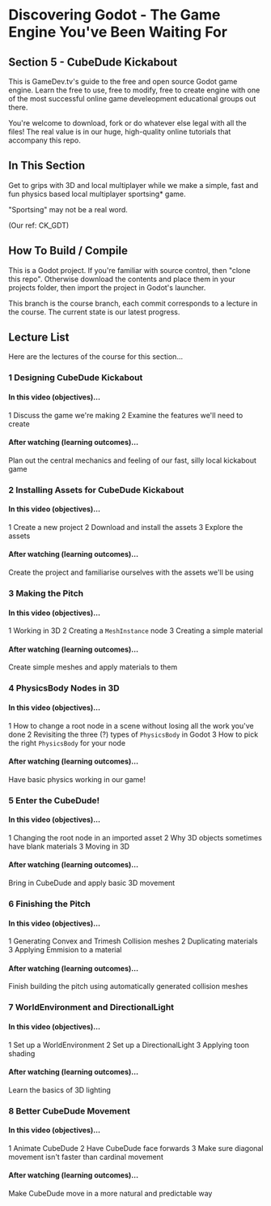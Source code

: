 # Discovering Godot - The Game Engine You've Been Waiting For

## Section 5 - CubeDude Kickabout

This is GameDev.tv's guide to the free and open source Godot game engine.  Learn the free to use, free to modify, free to create engine with one of the most successful online game develeopment educational groups out there.

You're welcome to download, fork or do whatever else legal with all the files! The real value is in our huge, high-quality online tutorials that accompany this repo.


## In This Section

Get to grips with 3D and local multiplayer while we make a simple, fast and fun physics based local multiplayer sportsing* game.

"Sportsing" may not be a real word.

(Our ref: CK_GDT)


## How To Build / Compile
This is a Godot project. If you're familiar with source control, then "clone this repo". Otherwise download the contents and place them in your projects folder, then import the project in Godot's launcher.

This branch is the course branch, each commit corresponds to a lecture in the course. The current state is our latest progress.


## Lecture List
Here are the lectures of the course for this section...


### 1 Designing CubeDude Kickabout
#### In this video (objectives)…
1 Discuss the game we're making
2 Examine the features we'll need to create

#### After watching (learning outcomes)…
Plan out the central mechanics and feeling of our fast, silly local kickabout game


### 2 Installing Assets for CubeDude Kickabout
#### In this video (objectives)…
1 Create a new project
2 Download and install the assets
3 Explore the assets

#### After watching (learning outcomes)…
Create the project and familiarise ourselves with the assets we'll be using


### 3 Making the Pitch
#### In this video (objectives)…
1 Working in 3D
2 Creating a ``MeshInstance`` node
3 Creating a simple material

#### After watching (learning outcomes)…
Create simple meshes and apply materials to them


### 4 PhysicsBody Nodes in 3D
#### In this video (objectives)…
1 How to change a root node in a scene without losing all the work you've done
2 Revisiting the three (?) types of ``PhysicsBody`` in Godot
3 How to pick the right ``PhysicsBody`` for your node

#### After watching (learning outcomes)…
Have basic physics working in our game!


### 5 Enter the CubeDude!
#### In this video (objectives)…
1 Changing the root node in an imported asset
2 Why 3D objects sometimes have blank materials
3 Moving in 3D

#### After watching (learning outcomes)…
Bring in CubeDude and apply basic 3D movement


### 6 Finishing the Pitch
#### In this video (objectives)…
1 Generating Convex and Trimesh Collision meshes
2 Duplicating materials
3 Applying Emmision to a material

#### After watching (learning outcomes)…
Finish building the pitch using automatically generated collision meshes


### 7 WorldEnvironment and DirectionalLight
#### In this video (objectives)…
1 Set up a WorldEnvironment
2 Set up a DirectionalLight
3 Applying toon shading

#### After watching (learning outcomes)…
Learn the basics of 3D lighting


### 8 Better CubeDude Movement
#### In this video (objectives)…
1 Animate CubeDude
2 Have CubeDude face forwards
3 Make sure diagonal movement isn't faster than cardinal movement

#### After watching (learning outcomes)…
Make CubeDude move in a more natural and predictable way

